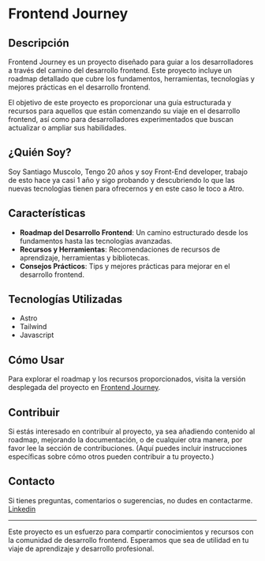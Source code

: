 # Frontend Journey

## Descripción

Frontend Journey es un proyecto diseñado para guiar a los desarrolladores a través del camino del desarrollo frontend. Este proyecto incluye un roadmap detallado que cubre los fundamentos, herramientas, tecnologías y mejores prácticas en el desarrollo frontend.

El objetivo de este proyecto es proporcionar una guía estructurada y recursos para aquellos que están comenzando su viaje en el desarrollo frontend, así como para desarrolladores experimentados que buscan actualizar o ampliar sus habilidades.

## ¿Quién Soy?

Soy Santiago Muscolo, Tengo 20 años y soy Front-End developer, trabajo de esto hace ya casi 1 año y sigo probando y descubriendo lo que las nuevas tecnologias tienen para ofrecernos y en este caso le toco a Atro.

## Características

- **Roadmap del Desarrollo Frontend**: Un camino estructurado desde los fundamentos hasta las tecnologías avanzadas.
- **Recursos y Herramientas**: Recomendaciones de recursos de aprendizaje, herramientas y bibliotecas.
- **Consejos Prácticos**: Tips y mejores prácticas para mejorar en el desarrollo frontend.

## Tecnologías Utilizadas

- Astro
- Tailwind
- Javascript

## Cómo Usar

Para explorar el roadmap y los recursos proporcionados, visita la versión desplegada del proyecto en [Frontend Journey]([https://frontend-journey.netlify.app/](https://frontendjourney-astro.netlify.app/)).

## Contribuir

Si estás interesado en contribuir al proyecto, ya sea añadiendo contenido al roadmap, mejorando la documentación, o de cualquier otra manera, por favor lee la sección de contribuciones. (Aquí puedes incluir instrucciones específicas sobre cómo otros pueden contribuir a tu proyecto.)

## Contacto

Si tienes preguntas, comentarios o sugerencias, no dudes en contactarme. [Linkedin](https://www.linkedin.com/in/santiago-muscolo-142578249/)

---

Este proyecto es un esfuerzo para compartir conocimientos y recursos con la comunidad de desarrollo frontend. Esperamos que sea de utilidad en tu viaje de aprendizaje y desarrollo profesional.

